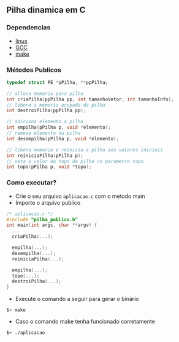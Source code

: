 ## Pilha dinamica em C

### Dependencias
- [linux](https://www.linux.org/pages/download/)
- [GCC](https://gcc.gnu.org/install/index.html)
- [make](https://www.unixmen.com/install-ubuntu-make-on-ubuntu-15-04/)

### Métodos Publicos
```c
typedef struct PE *pPilha, **ppPilha;

// alloca memoria para pilha
int criaPilha(ppPilha pp, int tamanhoVetor, int tamanhoInfo);
// libera a memoria ocupada da pilha
int destroiPilha(ppPilha pp);

// adiciona elemento a pilha
int empilha(pPilha p, void *elemento);
// remove elemento da pilha
int desempilha(pPilha p, void *elemento);

// libera memoria e reinicia a pilha aos valores iniciais
int reiniciaPilha(pPilha p);
// seta o valor do topo da pilha no parametro topo
int topo(pPilha p, void *topo);
```


### Como executar?
- Crie o seu arquivo `aplicacao.c` com o metodo main
- Importe o arquivo publico
```c
/* aplicacao.c */
#include "pilha_publico.h"
int main(int argc, char **argv) {
  ...
  criaPilha(...);

  empilha(...);
  desempilha(...);
  reiniciaPilha(...);

  empilha(...);
  topo(...);
  destroiPilha(...);
}
```

- Execute o comando a seguir para gerar o binário
```shell
$~ make
```
- Caso o comando make tenha funcionado corretamente
```shell
$~ ./aplicacao
```